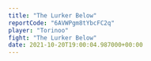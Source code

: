 ```yaml
---
title: "The Lurker Below"
reportCode: "6AVWPgm8tYbcFC2q"
player: "Torinoo"
fight: "The Lurker Below"
date: 2021-10-20T19:00:04.987000+00:00
---
```

